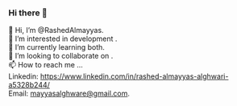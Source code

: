 ### Hi there 👋

👋 Hi, I’m @RashedAlmayyas.<br/>
👀 I’m interested in development . <br/>
🌱 I’m currently learning both. <br/>
💞️ I’m looking to collaborate on .<br/>
📫 How to reach me ... <br/>Linkedin: https://www.linkedin.com/in/rashed-almayyas-alghwari-a5328b244/<br/> Email: mayyasalghware@gmail.com.

<!--
**RashedAlmayyas/RashedAlmayyas** is a ✨ _special_ ✨ repository because its `README.md` (this file) appears on your GitHub profile.

Here are some ideas to get you started:

👋 Hi, I’m @RashedAlmayyas
👀 I’m interested in development  
🌱 I’m currently learning both 
💞️ I’m looking to collaborate on 
📫 How to reach me ... Linkedin: https://www.linkedin.com/in/rashed-almayyas-alghwari-a5328b244/ Email: mayyasalghware@gmail.com.
-->
